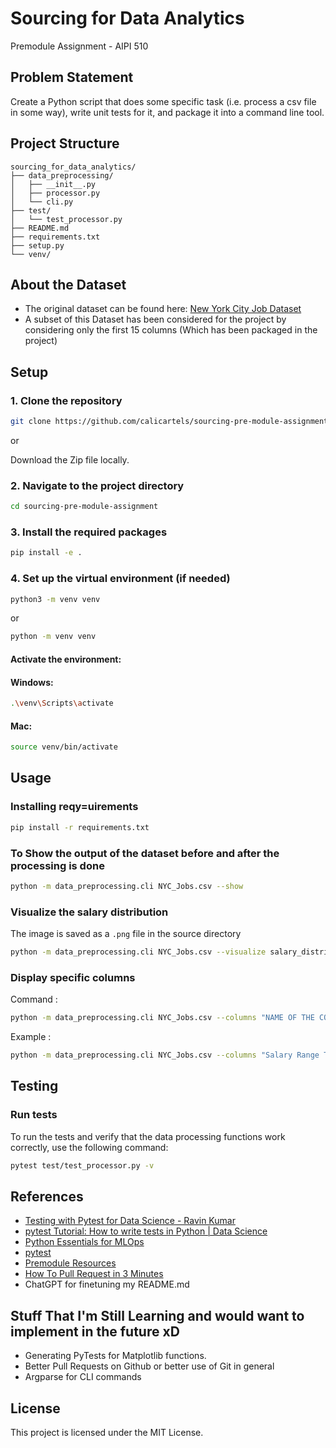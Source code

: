 # Sourcing for Data Analytics

Premodule Assignment - AIPI 510 

## Problem Statement

Create a Python script that does some specific task (i.e. process a csv file in some way), write unit tests for it, and package it into a command line tool.

## Project Structure

```plaintext
sourcing_for_data_analytics/
├── data_preprocessing/
│   ├── __init__.py
│   ├── processor.py
│   └── cli.py
├── test/
│   └── test_processor.py
├── README.md
├── requirements.txt
├── setup.py
└── venv/  
```
## About the Dataset

- The original dataset can be found here: [New York City Job Dataset](https://www.kaggle.com/datasets/anoopjohny/new-york-city-job-dataset)
- A subset of this Dataset has been considered for the project by considering only the first 15 columns (Which has been packaged in the project)

## Setup

### 1. Clone the repository
```bash
git clone https://github.com/calicartels/sourcing-pre-module-assignment.git
```

or 

Download the Zip file locally.

### 2. Navigate to the project directory
```bash
cd sourcing-pre-module-assignment
```

### 3. Install the required packages
```bash
pip install -e .
```

### 4. Set up the virtual environment (if needed)

```bash
python3 -m venv venv
```
or 

```bash
python -m venv venv
```
#### Activate the environment:
#### Windows:

```bash
.\venv\Scripts\activate
```
#### Mac:

```bash
source venv/bin/activate
```


## Usage

### Installing reqy=uirements
```bash
pip install -r requirements.txt
```

### To Show the output of the dataset before and after the processing is done
```bash
python -m data_preprocessing.cli NYC_Jobs.csv --show
```

### Visualize the salary distribution

The image is saved as a `.png` file in the source directory

```bash
python -m data_preprocessing.cli NYC_Jobs.csv --visualize salary_distribution.png
```

### Display specific columns
Command :

```bash
python -m data_preprocessing.cli NYC_Jobs.csv --columns "NAME OF THE COLUMN_1" "NAME OF THE COLUMN_1"
```
Example :

```bash
python -m data_preprocessing.cli NYC_Jobs.csv --columns "Salary Range To"
```
## Testing

### Run tests
To run the tests and verify that the data processing functions work correctly, use the following command:

```bash
pytest test/test_processor.py -v
```

## References

- [Testing with Pytest for Data Science - Ravin Kumar](https://www.youtube.com/watch?v=dY1nNtDTruE)
- [pytest Tutorial: How to write tests in Python | Data Science](https://www.youtube.com/watch?v=bhjaQssIXiw)
- [Python Essentials for MLOps](https://www.coursera.org/learn/python-mlops-duke/home/welcome)
- [pytest](https://docs.pytest.org/en/stable/explanation/fixtures.html)
- [Premodule Resources](https://canvas.duke.edu/courses/40118/files/1500172?module_item_id=272098)
- [How To Pull Request in 3 Minutes](https://www.youtube.com/watch?v=jRLGobWwA3Y)
- ChatGPT for finetuning my README.md
  
## Stuff That I'm Still Learning and would want to implement in the future xD

- Generating PyTests for Matplotlib functions.
- Better Pull Requests on Github or better use of Git in general
- Argparse for CLI commands

## License

This project is licensed under the MIT License.
